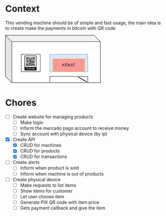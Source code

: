 # Context
This vending machine should be of simple and fast usage, the main idea is to create make the payments in bitcoin with QR code

![Project Draw](docs/images/project_draw.png)

# Chores
- [ ] Create website for managing products
    - [ ] Make login 
    - [ ] Inform the mercado pago account to receive money
    - [ ] Sync account with physical device (by ip)

- [x] Create API
    - [x] CRUD for machines
    - [x] CRUD for products
    - [x] CRUD for transactions

- [ ] Create alerts
    - [ ] Inform when product is sold
    - [ ] Inform when machine is out of products

- [ ] Create physical device
    - [ ] Make requests to list items
    - [ ] Show items for customer
    - [ ] Let user choose item
    - [ ] Generate PIX QR code with item price
    - [ ] Gets payment callback and give the item
